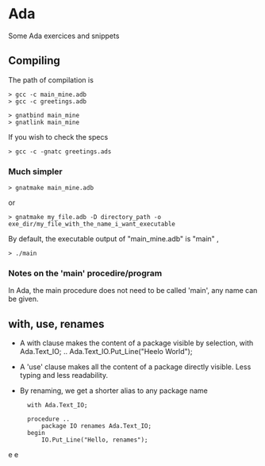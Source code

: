 # Ada
Some Ada exercices and snippets

## Compiling
The path of compilation is

    > gcc -c main_mine.adb
    > gcc -c greetings.adb

    > gnatbind main_mine
    > gnatlink main_mine
  
  If you wish to check the specs
  
    > gcc -c -gnatc greetings.ads
    
    
  ### Much simpler
  
    > gnatmake main_mine.adb
      
 or
 
    > gnatmake my_file.adb -D directory_path -o exe_dir/my_file_with_the_name_i_want_executable
    
By default, the executable output of "main_mine.adb" is "main" ,
    
    > ./main
    

### Notes on the 'main' procedire/program
In Ada, the main procedure does not need to be called 'main', any name can be given.

## with, use, renames

- A with clause makes the content of a package visible by selection,
        with Ada.Text_IO;
        ..
            Ada.Text_IO.Put_Line("Heelo World");
            
- A 'use' clause makes all the content of a package directly visible. Less typing and less readability.

- By renaming, we get a shorter alias to any package name

        with Ada.Text_IO;
        
        procedure ..
            package IO renames Ada.Text_IO;
        begin
            IO.Put_Line("Hello, renames");
            
e
e

